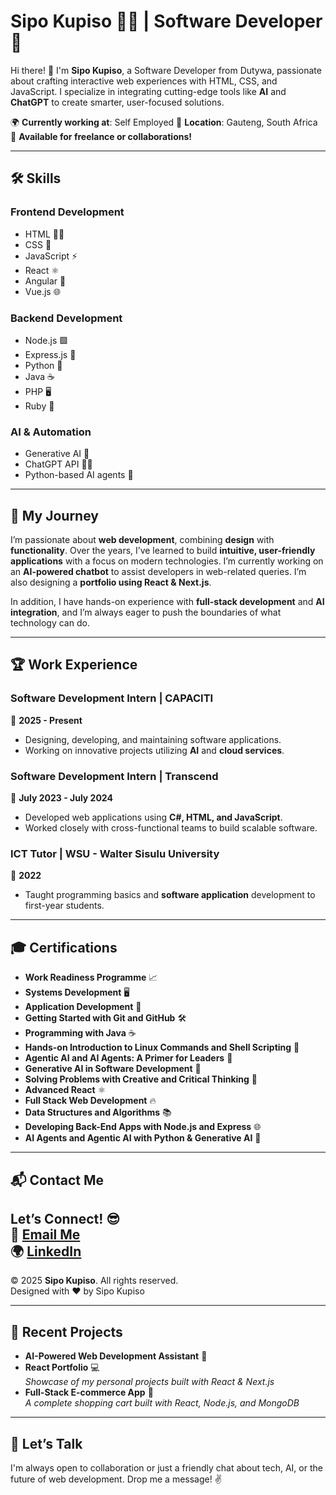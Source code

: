 # Sipo Kupiso 👨‍💻 | Software Developer 🚀

Hi there! 👋 I'm **Sipo Kupiso**, a Software Developer from Dutywa, passionate about crafting interactive web experiences with HTML, CSS, and JavaScript. I specialize in integrating cutting-edge tools like **AI** and **ChatGPT** to create smarter, user-focused solutions. 

🌍 **Currently working at**: Self Employed 
📍 **Location**: Gauteng, South Africa  
📅 **Available for freelance or collaborations!**  

---

## 🛠️ Skills

### Frontend Development
- HTML 🧑‍💻
- CSS 🎨
- JavaScript ⚡
- React ⚛️
- Angular 🔧
- Vue.js 🌐

### Backend Development
- Node.js 🟩
- Express.js 🚀
- Python 🐍
- Java ☕
- PHP 🖥️
- Ruby 💎

### AI & Automation
- Generative AI 🤖
- ChatGPT API 🤖💬
- Python-based AI agents 🧠

---

## 💼 My Journey

I’m passionate about **web development**, combining **design** with **functionality**. Over the years, I’ve learned to build **intuitive, user-friendly applications** with a focus on modern technologies. I’m currently working on an **AI-powered chatbot** to assist developers in web-related queries. I’m also designing a **portfolio using React & Next.js**.

In addition, I have hands-on experience with **full-stack development** and **AI integration**, and I’m always eager to push the boundaries of what technology can do.

---

## 🏆 Work Experience

### Software Development Intern | **CAPACITI**  
📅 **2025 - Present**  
- Designing, developing, and maintaining software applications.  
- Working on innovative projects utilizing **AI** and **cloud services**.

### Software Development Intern | **Transcend**  
📅 **July 2023 - July 2024**  
- Developed web applications using **C#, HTML, and JavaScript**.  
- Worked closely with cross-functional teams to build scalable software.

### ICT Tutor | **WSU - Walter Sisulu University**  
📅 **2022**  
- Taught programming basics and **software application** development to first-year students.  

---

## 🎓 Certifications

- **Work Readiness Programme** 📈  
- **Systems Development** 🖥️  
- **Application Development** 📱  
- **Getting Started with Git and GitHub** 🛠️  
- **Programming with Java** ☕  
- **Hands-on Introduction to Linux Commands and Shell Scripting** 🐧  
- **Agentic AI and AI Agents: A Primer for Leaders** 🤖  
- **Generative AI in Software Development** 🔮  
- **Solving Problems with Creative and Critical Thinking** 🧠  
- **Advanced React** ⚛️  
- **Full Stack Web Development** 🔥  
- **Data Structures and Algorithms** 📚  
- **Developing Back-End Apps with Node.js and Express** 🌐  
- **AI Agents and Agentic AI with Python & Generative AI** 🤯  

---

## 📬 Contact Me

Let’s Connect! 😎  
📧 [Email Me](mailto:kupisosipo@gmail.com)  
🌍 [LinkedIn](https://www.linkedin.com/in/sipo-kupiso-91b035277)  
---

© 2025 **Sipo Kupiso**. All rights reserved.  
Designed with ❤️ by Sipo Kupiso

---

## 🚀 Recent Projects

- **AI-Powered Web Development Assistant** 🧠
- **React Portfolio** 💻  
  _Showcase of my personal projects built with React & Next.js_  
- **Full-Stack E-commerce App** 🛒  
  _A complete shopping cart built with React, Node.js, and MongoDB_  

---

## 💬 Let’s Talk

I'm always open to collaboration or just a friendly chat about tech, AI, or the future of web development. Drop me a message! ✌️
